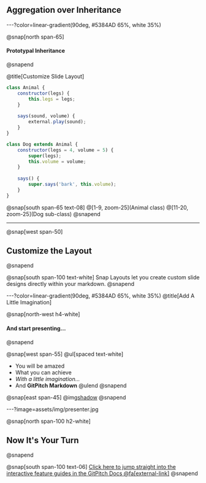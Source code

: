 ## Aggregation over Inheritance

---?color=linear-gradient(90deg, #5384AD 65%, white 35%)

@snap[north span-65]
#### Prototypal Inheritance
@snapend

@title[Customize Slide Layout]


```javascript
class Animal {
    constructor(legs) {
        this.legs = legs;
    }
    
    says(sound, volume) {
        external.play(sound);
    }
}

class Dog extends Animal {
    constructor(legs = 4, volume = 5) {
        super(legs);
        this.volume = volume;
    }
    
    says() {
        super.says('bark', this.volume);
    }
}
```

@snap[south span-65 text-08]
@[1-9, zoom-25](Animal class)
@[11-20, zoom-25](Dog sub-class)
@snapend

---

@snap[west span-50]
## Customize the Layout
@snapend

@snap[south span-100 text-white]
Snap Layouts let you create custom slide designs directly within your markdown.
@snapend

---?color=linear-gradient(90deg, #5384AD 65%, white 35%)
@title[Add A Little Imagination]

@snap[north-west h4-white]
#### And start presenting...
@snapend

@snap[west span-55]
@ul[spaced text-white]
- You will be amazed
- What you can achieve
- *With a little imagination...*
- And **GitPitch Markdown**
@ulend
@snapend

@snap[east span-45]
@img[shadow](assets/img/conference.png)
@snapend

---?image=assets/img/presenter.jpg

@snap[north span-100 h2-white]
## Now It's Your Turn
@snapend

@snap[south span-100 text-06]
[Click here to jump straight into the interactive feature guides in the GitPitch Docs @fa[external-link]](https://gitpitch.com/docs/getting-started/tutorial/)
@snapend
